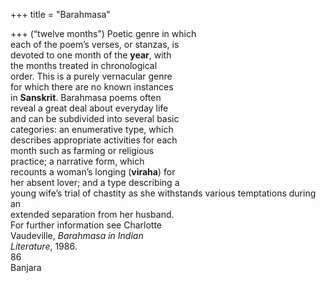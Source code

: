 +++
title = "Barahmasa"

+++
(“twelve months”) Poetic genre in which  
each of the poem’s verses, or stanzas, is  
devoted to one month of the **year**, with  
the months treated in chronological  
order. This is a purely vernacular genre  
for which there are no known instances  
in **Sanskrit**. Barahmasa poems often  
reveal a great deal about everyday life  
and can be subdivided into several basic  
categories: an enumerative type, which  
describes appropriate activities for each  
month such as farming or religious  
practice; a narrative form, which  
recounts a woman’s longing (**viraha**) for  
her absent lover; and a type describing a  
young wife’s trial of chastity as she withstands various temptations during an  
extended separation from her husband.  
For further information see Charlotte  
Vaudeville, *Barahmasa in Indian*  
*Literature*, 1986.  
86  
Banjara